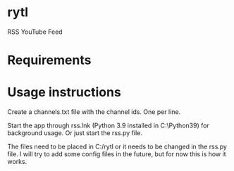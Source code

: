 # rytl
RSS YouTube Feed

# Requirements


# Usage instructions
Create a channels.txt file with the channel ids. One per line.

Start the app through rss.lnk (Python 3.9 installed in C:\Python39) for background usage. Or just start the rss.py file.

The files need to be placed in C:/rytl or it needs to be changed in the rss.py file. I will try to add some config files in the future, but for now this is how it works.
